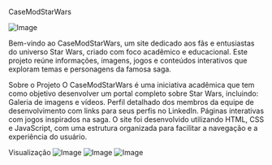 CaseModStarWars

![Image](https://github.com/user-attachments/assets/4b988a13-0a32-458b-920c-27544b6a6bf6)


Bem-vindo ao CaseModStarWars, um site dedicado aos fãs e entusiastas do universo Star Wars, criado com foco acadêmico e educacional. Este projeto reúne informações, imagens, jogos e conteúdos interativos que exploram temas e personagens da famosa saga.

Sobre o Projeto
O CaseModStarWars é uma iniciativa acadêmica que tem como objetivo desenvolver um portal completo sobre Star Wars, incluindo:
Galeria de imagens e vídeos.
Perfil detalhado dos membros da equipe de desenvolvimento com links para seus perfis no LinkedIn.
Páginas interativas com jogos inspirados na saga.
O site foi desenvolvido utilizando HTML, CSS e JavaScript, com uma estrutura organizada para facilitar a navegação e a experiência do usuário.

Visualização
![Image](https://github.com/user-attachments/assets/4b988a13-0a32-458b-920c-27544b6a6bf6)
![Image](https://github.com/user-attachments/assets/81ef4ac9-600e-45ae-97fc-13814b070436)
![Image](https://github.com/user-attachments/assets/45cef451-e12b-4b3b-9d0d-5022732b900f)
